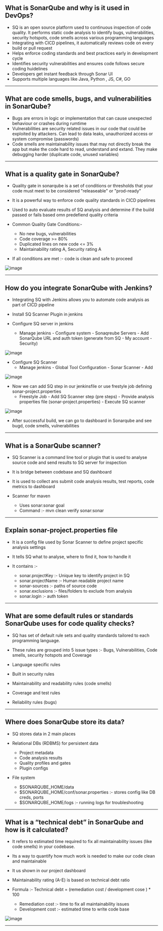 What is SonarQube and why is it used in DevOps?
-
- SQ is an open source platform used to continuous inspection of code quality. It performs static code analysis to identify bugs, vulnerabilities, security hotspots, code smells across various programming languages
- Integrating with CICD pipelines, it automatically reviews code on every build or pull request
- Helps enforce coding standards and best practices early in development cycle
- Identifies security vulnerabilities and ensures code follows secure coding huidelines
- Developers get instant feedback through Sonar UI
- Supports multiple languages like Java, Python , JS, C#, GO

---------------------------------------------------------------------------------

What are code smells, bugs, and vulnerabilities in SonarQube?
-
- Bugs are errors in logic or implementation that can cause unexpected behaviour or crashes during rumtime
- Vulnerabilities are security related issues in our code that could be exploited by attackers. Can lead to data leaks, unauthorized access or system compromise (passwords)
- Code smells are maintainability issues that may not directly break the app but make the code hard to read, understand and extand. They make debugging harder (duplicate code, unused variables)

---------------------------------------------------------------------------------

What is a quality gate in SonarQube?
-
- Quality gate in sonarqube is a set of conditions or thresholds that your code must meet to be considered "releaseable" or "prod-ready"
- It is a powerful way to enforce code quality standards in CICD pipelines

- Used to auto evaluate results of SQ analysis and determine if the buiild passed or fails based omn predefiend quality criteria

- Common Quality Gate Conditions:-
  - No new bugs, vulnerabilities
  - Code coverage >= 80%
  - Duplicated lines on new code <= 3%
  - Maintainability rating A, Security rating A
 
- If all conditions are met :- code is clean and safe to proceed

![image](https://github.com/user-attachments/assets/b71d2b80-145a-4b7f-8e85-07a294780797)

---------------------------------------------------------------------------------

How do you integrate SonarQube with Jenkins?
-
- Integrating SQ with Jenkins allows you to automate code analysis as part of CICD pipeline

- Install SQ Scanner Plugin in jenkins
- Configure SQ server in jenkins
  - Manage jenkins - Configure system - Sonaqreube Servers - Add SonarQube URL and auth token (generate from SQ - My account - Security)
 
![image](https://github.com/user-attachments/assets/6126702b-c18e-4c28-9300-394415420308)

- Configure SQ Scanner
  - Manage jenkins - Global Tool Configuration - Sonar Scanner - Add
 
![image](https://github.com/user-attachments/assets/3e18d730-dd40-4e01-8445-4635600a5fa5)

- Now we can add SQ step in our jenkinsfile or use frestyle job defining sonar-project.properties
  - Freestyle Job - Add SQ Scanner step (pre steps) - Provide analysis properties file (sonar-project.properties) - Execute SQ scanner
 
![image](https://github.com/user-attachments/assets/fd7e310b-11c1-48cb-b1a2-3a0dceb88565)

- After successful build, we can go to dashboard in Sonarqube and see bugd, code smells, vulnerabilities

---------------------------------------------------------------------------------

What is a SonarQube scanner?
-
- SQ Scanner is a command line tool or plugin that is used to analyse source code and send results to SQ server for inspection
- It is bridge between codebase and SQ dashboard

- It is used to collect ans submit code analysis results, test reports, code metrics to dashboard

- Scanner for maven
  - Uses sonar:sonar goal
  - Command :- mvn clean verify sonar:sonar
 
---------------------------------------------------------------------------------  

Explain sonar-project.properties file
- 
- It is a config file used by Sonar Scanner to define project specific analysis settings
- It tells SQ what to analyse, where to find it, how to handle it

- It contains :-
  - sonar.projectKey :- Unique key to identify project in SQ
  - sonar.projectName :- Human readable project name
  - sonar-sources :- paths of source code
  - sonar.exclusions :- files/folders to exclude from analysis
  - sonar.login :- auth token
 
---------------------------------------------------------------------------------

What are some default rules or standards SonarQube uses for code quality checks?
-
- SQ has set of default rule sets and quality standards tailored to each programming language.
- These rules are grouped into 5 issue types :- Bugs, Vulnerabilities, Code smells, security hotspots and Coverage

- Language specific rules
- Built in security rules
- Maintainability and readability rules (code smells)
- Coverage and test rules
- Reliability rules (bugs)

---------------------------------------------------------------------------------

Where does SonarQube store its data?
-
- SQ stores data in 2 main places
- Relational DBs (RDBMS) for persistent data
  - Project metadata
  - Code analysis results
  - Quality profiles and gates
  - Plugin configs
 
- File system
  - $SONARQUBE_HOME/data
  - $SONARQUBE_HOME/conf/sonar.properties :- stores config like DB creds, ports
  - $SONARQUBE_HOME/logs :- running logs for troubleshooting
 
---------------------------------------------------------------------------------

What is a “technical debt” in SonarQube and how is it calculated?
-
- It refers to estimated time required to fix all maintainability issues (like code smells) in your codebase.
- Its a way to quantify how much work is needed to make our code clean and maintainable

- It us shown in our project dashboard
- Maintainability rating (A-E) is based on technical debt ratio

- Formula :- Technical debt = (remediation cost / development cose ) * 100
  - Remediation cost :- time to fix all maintainability issues
  - Development cost :- estimated time to write code base
 
![image](https://github.com/user-attachments/assets/21845e8f-27fd-4a61-ae45-383d4395a732)

---------------------------------------------------------------------------------
